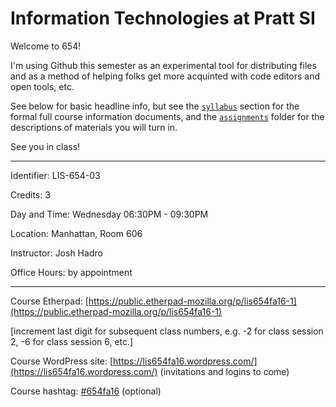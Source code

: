 #  Information Technologies at Pratt SI

Welcome to 654! 

I'm using Github this semester as an experimental tool for distributing files and as a method of helping folks get more acquinted with code editors and open tools, etc. 

See below for basic headline info, but see the [`syllabus`](syllabus) section for the formal full course information documents, and the [`assignments`](assignments) folder for the descriptions of materials you will turn in.

See you in class!

---

Identifier: LIS-654-03

Credits: 3

Day and Time: Wednesday 06:30PM - 09:30PM

Location: Manhattan, Room 606

Instructor: Josh Hadro

Office Hours: by appointment

---

Course Etherpad: [https://public.etherpad-mozilla.org/p/lis654fa16-1](https://public.etherpad-mozilla.org/p/lis654fa16-1)

[increment last digit for subsequent class numbers, e.g. -2 for class session 2, -6 for class session 6, etc.]

Course WordPress site:   [https://lis654fa16.wordpress.com/](https://lis654fa16.wordpress.com/) (invitations and logins to come)

Course hashtag: [#654fa16](https://twitter.com/search?f=tweets&amp;q=%23654fa16) (optional)
